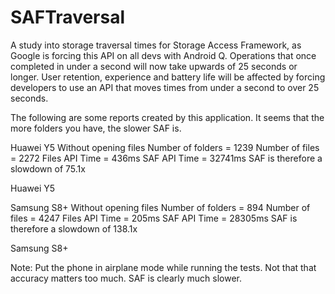 # SAFTraversal

A study into storage traversal times for Storage Access Framework, as Google is forcing this API on all devs with Android Q. Operations that once completed in under a second will now take upwards of 25 seconds or longer. User retention, experience and battery life will be affected by forcing developers to use an API that moves times from under a second to over 25 seconds.

The following are some reports created by this application. It seems that the more folders you have, the slower SAF is.

Huawei Y5
    Without opening files
    Number of folders = 1239
    Number of files = 2272
    Files API Time = 436ms
    SAF API Time = 32741ms
    SAF is therefore a slowdown of 75.1x

Huawei Y5


Samsung S8+
    Without opening files
    Number of folders = 894
    Number of files = 4247
    Files API Time = 205ms
    SAF API Time = 28305ms
    SAF is therefore a slowdown of 138.1x


Samsung S8+





Note: Put the phone in airplane mode while running the tests. Not that that accuracy matters too much. SAF is clearly much slower.
